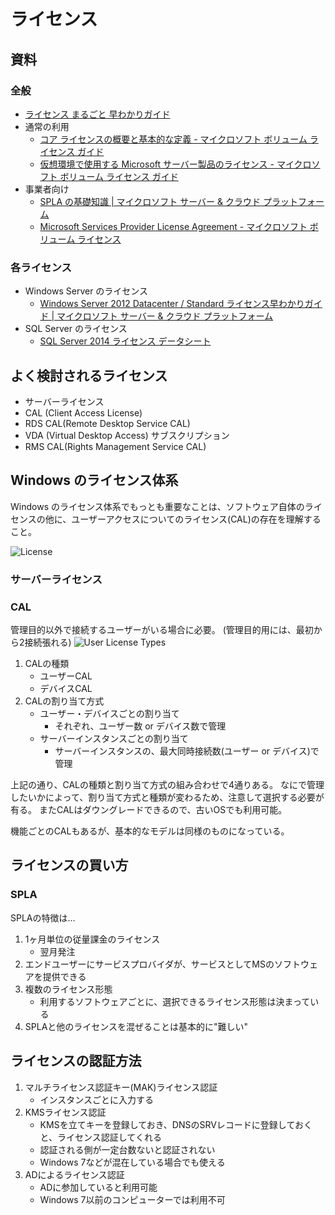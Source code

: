 # ライセンス

## 資料
### 全般
- [ライセンス まるごと 早わかりガイド](http://download.microsoft.com/download/A/2/8/A28985D6-78DE-41A4-B5EA-6FA0270D824B/LicenseQuickStartGuide.pdf)
- 通常の利用
    - [コア ライセンスの概要と基本的な定義 - マイクロソフト ボリューム ライセンス ガイド](https://www.microsoft.com/ja-jp/licensing/about-licensing/briefs/licensing-by-cores.aspx)
    - [仮想環境で使用する Microsoft サーバー製品のライセンス - マイクロソフト ボリューム ライセンス ガイド](https://www.microsoft.com/ja-jp/licensing/about-licensing/briefs/virtual-licensing.aspx)
- 事業者向け
    - [SPLA の基礎知識 | マイクロソフト サーバー & クラウド プラットフォーム](http://www.microsoft.com/ja-jp/server-cloud/windows-server/licenseguide/spla-01.aspx)
    - [Microsoft Services Provider License Agreement - マイクロソフト ボリューム ライセンス](https://www.microsoft.com/ja-jp/licensing/licensing-options/spla-program.aspx#tab=1)

### 各ライセンス
- Windows Server のライセンス
    - [Windows Server 2012 Datacenter / Standard ライセンス早わかりガイド | マイクロソフト サーバー & クラウド プラットフォーム](https://www.microsoft.com/ja-jp/server-cloud/windows-server/licenseguide/default.aspx)
- SQL Server のライセンス
    - [SQL Server 2014 ライセンス データシート](http://download.microsoft.com/download/c/b/0/cb0931b5-5b44-4a6a-afb7-befb81ae409f/SQL_Server_2014_Licensing_Datasheet-JP.PDF)


## よく検討されるライセンス
- サーバーライセンス
- CAL (Client Access License)
- RDS CAL(Remote Desktop Service CAL)
- VDA (Virtual Desktop Access) サブスクリプション
- RMS CAL(Rights Management Service CAL)

## Windows のライセンス体系
Windows のライセンス体系でもっとも重要なことは、ソフトウェア自体のライセンスの他に、ユーザーアクセスについてのライセンス(CAL)の存在を理解すること。

![License](https://docs.google.com/drawings/d/13Sdf0sIJQGXq70UdHOT0KYw2drl4Em7ZvgeKPNPfw40/pub?w=771&h=430)

### サーバーライセンス

### CAL
管理目的以外で接続するユーザーがいる場合に必要。
(管理目的用には、最初から2接続張れる)
![User License Types](https://docs.google.com/drawings/d/1ty_4JHZl5b1KLvRt_lnO56Ca_JyfHUcErcCEt1-tcbs/pub?w=960&h=720)
1. CALの種類
    - ユーザーCAL
    - デバイスCAL
2. CALの割り当て方式
    - ユーザー・デバイスごとの割り当て
        + それぞれ、ユーザー数 or デバイス数で管理
    - サーバーインスタンスごとの割り当て
        + サーバーインスタンスの、最大同時接続数(ユーザー or デバイス)で管理

上記の通り、CALの種類と割り当て方式の組み合わせで4通りある。
なにで管理したいかによって、割り当て方式と種類が変わるため、注意して選択する必要が有る。
またCALはダウングレードできるので、古いOSでも利用可能。

機能ごとのCALもあるが、基本的なモデルは同様のものになっている。

## ライセンスの買い方
### SPLA
SPLAの特徴は...
1. 1ヶ月単位の従量課金のライセンス
    - 翌月発注
2. エンドユーザーにサービスプロバイダが、サービスとしてMSのソフトウェアを提供できる
3. 複数のライセンス形態
    - 利用するソフトウェアごとに、選択できるライセンス形態は決まっている
4. SPLAと他のライセンスを混ぜることは基本的に"難しい"


## ライセンスの認証方法

1. マルチライセンス認証キー(MAK)ライセンス認証
    + インスタンスごとに入力する
2. KMSライセンス認証
    + KMSを立てキーを登録しておき、DNSのSRVレコードに登録しておくと、ライセンス認証してくれる
    + 認証される側が一定台数ないと認証されない
    + Windows 7などが混在している場合でも使える
3. ADによるライセンス認証
    + ADに参加していると利用可能
    + Windows 7以前のコンピューターでは利用不可


